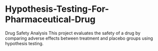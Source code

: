 # Hypothesis-Testing-For-Pharmaceutical-Drug
Drug Safety Analysis This project evaluates the safety of a drug by comparing adverse effects between treatment and placebo groups using hypothesis testing.
